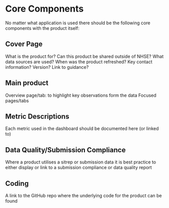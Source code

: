 # Core Components
No matter what application is used there should be the following core components with the product itself:

## Cover Page

What is the product for?
Can this product be shared outside of NHSE?
What data sources are used?
When was the product refreshed?
Key contact information?
Version?
Link to guidance?

## Main product

Overview page/tab: to highlight key observations form the data
Focused pages/tabs

## Metric Descriptions

Each metric used in the dashboard should be documented here (or linked to)

## Data Quality/Submission Compliance

Where a product utilises a sitrep or submission data it is best practice to either display or link to a submission compliance or data quality report

## Coding

A link to the GitHub repo where the underlying code for the product can be found

